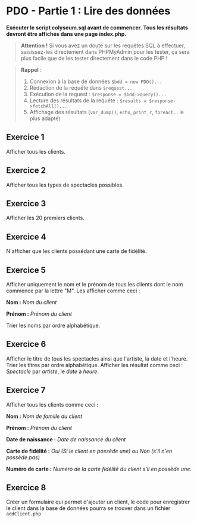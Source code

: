 # PDO - Partie 1 : Lire des données

**Exécuter le script colyseum.sql avant de commencer. Tous les résultats devront être affichés dans une page index.php.**

> **Attention !** Si vous avez un doute sur les requêtes SQL à effectuer, saisissez-les directement dans PHPMyAdmin pour les tester, ça sera plus facile que de les tester directement dans le code PHP !

> **Rappel** :
> 1. Connexion à la base de données `$bdd = new PDO()...`
> 2. Rédaction de la requête dans `$request...`
> 3. Exécution de la request : `$response = $bdd->query()...`
> 4. Lecture des résultats de la requête : `$results = $response->fetchAll()...`
> 5. Affichage des résultats (`var_dump()`, `echo`, `print_r`, `foreach`... le plus adapté)

## Exercice 1

Afficher tous les clients.

## Exercice 2

Afficher tous les types de spectacles possibles.

## Exercice 3

Afficher les 20 premiers clients.

## Exercice 4

N'afficher que les clients possédant une carte de fidélité.

## Exercice 5

Afficher uniquement le nom et le prénom de tous les clients dont le nom commence par la lettre "M".
Les afficher comme ceci :

**Nom :** *Nom du client*

**Prénom :** *Prénom du client*

Trier les noms par ordre alphabétique.

## Exercice 6

Afficher le titre de tous les spectacles ainsi que l'artiste, la date et l'heure. Trier les titres par ordre alphabétique. Afficher les résultat comme ceci : *Spectacle* par *artiste*, le *date* à *heure*.

## Exercice 7

Afficher tous les clients comme ceci :

**Nom :** *Nom de famille du client*

**Prénom :** *Prénom du client*

**Date de naissance :** *Date de naissance du client*

**Carte de fidélité :** *Oui (Si le client en possède une) ou Non (s'il n'en possède pas)*

**Numéro de carte :** *Numéro de la carte fidélité du client s'il en possède une.*

## Exercice 8

Créer un formulaire qui permet d'ajouter un client, le code pour enregistrer le client dans la base de données pourra se trouver dans un fichier `addClient.php`

